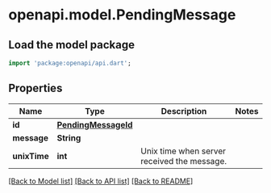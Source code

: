 # openapi.model.PendingMessage

## Load the model package
```dart
import 'package:openapi/api.dart';
```

## Properties
Name | Type | Description | Notes
------------ | ------------- | ------------- | -------------
**id** | [**PendingMessageId**](PendingMessageId.md) |  | 
**message** | **String** |  | 
**unixTime** | **int** | Unix time when server received the message. | 

[[Back to Model list]](../README.md#documentation-for-models) [[Back to API list]](../README.md#documentation-for-api-endpoints) [[Back to README]](../README.md)


